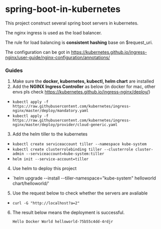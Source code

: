 # spring-boot-in-kubernetes
This project construct several spring boot servers in kubernetes.

The nginx ingress is used as the load balancer.

The rule for load balancing is **consistent hashing** base on $request_uri. 

The configuration can be got in https://kubernetes.github.io/ingress-nginx/user-guide/nginx-configuration/annotations/

### Guides

1. Make sure the **docker, kubernetes, kubectl, helm chart** are installed
2. Add the **NGINX Ingress Controller** as below (in docker for mac, other envs pls check https://kubernetes.github.io/ingress-nginx/deploy/)
  * `kubectl apply -f https://raw.githubusercontent.com/kubernetes/ingress-nginx/master/deploy/mandatory.yaml`
  * `kubectl apply -f https://raw.githubusercontent.com/kubernetes/ingress-nginx/master/deploy/provider/cloud-generic.yaml`
3. Add the helm tiller to the kubernetes
  * `kubectl create serviceaccount tiller --namespace kube-system`
  * `kubectl create clusterrolebinding tiller --clusterrole cluster-admin --serviceaccount=kube-system:tiller`
  * `helm init --service-account=tiller`
4. Use helm to deploy this project
  * `helm upgrade --install --tiller-namespace="kube-system" helloworld chart/helloworld/'
5. Use the request below to check whether the servers are avaliable
  * `curl -G "http://localhost?a=2"`
6. The result below means the deployment is successful.

   `Hello Docker World helloworld-75b55c4dd-4rdjr`
